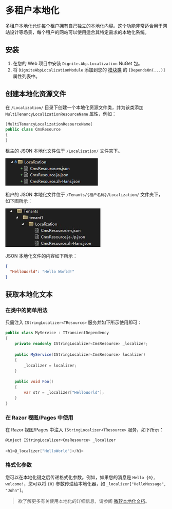 # 多租户本地化

多租户本地化允许每个租户拥有自己独立的本地化内容。这个功能非常适合用于网站设计等场景，每个租户的网站可以使用适合其特定需求的本地化系统。

## 安装

1. 在您的 Web 项目中安装 `Dignite.Abp.Localization` NuGet 包。
2. 将 `DigniteAbpLocalizationModule` 添加到您的 [模块类](https://docs.abp.io/zh-Hans/abp/latest/Module-Development-Basics) 的 `[DependsOn(...)]` 属性列表中。

## 创建本地化资源文件

在 `/Localization/` 目录下创建一个本地化资源文件类，并为该类添加 `MultiTenancyLocalizationResourceName` 属性，例如：

```csharp
[MultiTenancyLocalizationResourceName]
public class CmsResource
{
}
```

租主的 JSON 本地化文件位于 `/Localization/` 文件夹下。

![localization-resource-json-files](images/localization-resource-json-files.png)

租户的 JSON 本地化文件位于 `/Tenants/{租户名称}/Localization/` 文件夹下，如下图所示：

![tenant-localization-resource-json-files](images/tenant-localization-resource-json-files.jpg)

JSON 本地化文件的内容如下所示：

```json
{
  "HelloWorld": "Hello World!"
}
```

## 获取本地化文本

### 在类中的简单用法

只需注入 `IStringLocalizer<TResource>` 服务并如下所示使用即可：

```csharp
public class MyService : ITransientDependency
{
    private readonly IStringLocalizer<CmsResource> _localizer;

    public MyService(IStringLocalizer<CmsResource> localizer)
    {
        _localizer = localizer;
    }

    public void Foo()
    {
        var str = _localizer["HelloWorld"];
    }
}
```

### 在 Razor 视图/Pages 中使用

在 Razor 视图/Pages 中注入 `IStringLocalizer<TResource>` 服务，如下所示：

```csharp
@inject IStringLocalizer<CmsResource> _localizer

<h1>@_localizer["HelloWorld"]</h1>
```

### 格式化参数

您可以在本地化键之后传递格式化参数。例如，如果您的消息是 `Hello {0}, welcome!`，您可以将 `{0}` 参数传递给本地化器，如 `_localizer["HelloMessage", "John"]`。

> 欲了解更多有关使用本地化的详细信息，请参阅 [微软本地化文档](https://docs.microsoft.com/zh-cn/aspnet/core/fundamentals/localization)。
